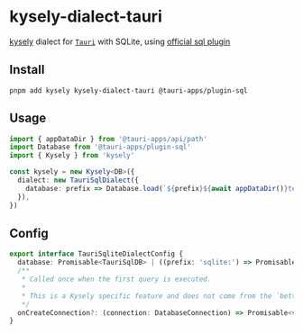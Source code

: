 # kysely-dialect-tauri

[kysely](https://github.com/kysely-org/kysely) dialect for [`Tauri`](https://tauri.app/) with SQLite, using [official sql plugin](https://github.com/tauri-apps/plugins-workspace/tree/dev/plugins/sql)

## Install

```shell
pnpm add kysely kysely-dialect-tauri @tauri-apps/plugin-sql
```

## Usage

```ts
import { appDataDir } from '@tauri-apps/api/path'
import Database from '@tauri-apps/plugin-sql'
import { Kysely } from 'kysely'

const kysely = new Kysely<DB>({
  dialect: new TauriSqlDialect({
    database: prefix => Database.load(`${prefix}${await appDataDir()}test.db`)
  }),
})
```

## Config

```ts
export interface TauriSqliteDialectConfig {
  database: Promisable<TauriSqlDB> | ((prefix: 'sqlite:') => Promisable<TauriSqlDB>)
  /**
   * Called once when the first query is executed.
   *
   * This is a Kysely specific feature and does not come from the `better-sqlite3` module.
   */
  onCreateConnection?: (connection: DatabaseConnection) => Promisable<void>
}
```
